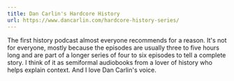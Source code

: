 ```yaml
---
title: Dan Carlin's Hardcore History
url: https://www.dancarlin.com/hardcore-history-series/
---
```


The first history podcast almost everyone recommends for a reason. It's not for everyone, mostly because the episodes are usually three to five hours long and are part of a longer series of four to six episodes to tell a complete story. I think of it as semiformal audiobooks from a lover of history who helps explain context. And I love Dan Carlin's voice.
